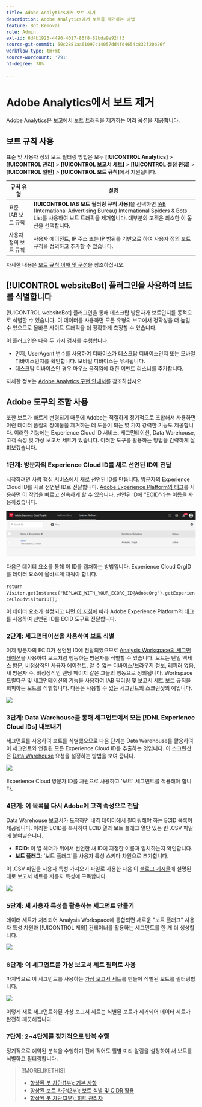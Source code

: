 ```yaml
---
title: Adobe Analytics에서 보트 제거
description: Adobe Analytics에서 보트를 제거하는 방법
feature: Bot Removal
role: Admin
exl-id: 6d4b1925-4496-4017-85f8-82bda9e92ff3
source-git-commit: 50c2881aa61097c14057dd4fd4654c832f20b26f
workflow-type: tm+mt
source-wordcount: '791'
ht-degree: 78%

---
```


# Adobe Analytics에서 보트 제거

Adobe Analytics은 보고에서 보트 트래픽을 제거하는 여러 옵션을 제공합니다.

## 보트 규칙 사용

표준 및 사용자 정의 보트 필터링 방법은 모두 **[!UICONTROL Analytics]** > **[!UICONTROL 관리]** > **[!UICONTROL 보고서 세트]** > **[!UICONTROL 설정 편집]** > **[!UICONTROL 일반]** > **[!UICONTROL 보트 규칙]**&#x200B;에서 지원됩니다.

| 규칙 유형 | 설명 |
|--- |--- |
| 표준 IAB 보트 규칙 | **[!UICONTROL IAB 보트 필터링 규칙 사용]**&#x200B;을 선택하면 [IAB](https://www.iab.com/) (International Advertising Bureau) International Spiders &amp; Bots List를 사용하여 보트 트래픽을 제거합니다. 대부분의 고객은 최소한 이 옵션을 선택합니다. |
| 사용자 정의 보트 규칙 | 사용자 에이전트, IP 주소 또는 IP 범위를 기반으로 하여 사용자 정의 보트 규칙을 정의하고 추가할 수 있습니다. |

자세한 내용은 [보트 규칙 이해 및 구성](/help/admin/admin/c-manage-report-suites/c-edit-report-suites/general/bot-removal/bot-rules.md)을 참조하십시오.

## [!UICONTROL websiteBot] 플러그인을 사용하여 보트를 식별합니다

[!UICONTROL websiteBot] 플러그인을 통해 데스크탑 방문자가 보트인지를 동적으로 식별할 수 있습니다. 이 데이터를 사용하면 모든 유형의 보고에서 정확성을 더 높일 수 있으므로 올바른 사이트 트래픽을 더 정확하게 측정할 수 있습니다.

이 플러그인은 다음 두 가지 검사를 수행합니다.

* 먼저, UserAgent 변수를 사용하여 디바이스가 데스크탑 디바이스인지 또는 모바일 디바이스인지를 확인합니다. 모바일 디바이스는 무시됩니다.
* 데스크탑 디바이스인 경우 마우스 움직임에 대한 이벤트 리스너를 추가합니다.

자세한 정보는 [Adobe Analytics 구현 안내서](https://experienceleague.adobe.com/docs/analytics/implementation/vars/plugins/websitebot.html?lang=ko-KR)를 참조하십시오.

## Adobe 도구의 조합 사용

또한 보트가 빠르게 변형되기 때문에 Adobe는 적절하게 정기적으로 조합해서 사용하면 이런 데이터 품질의 장애물을 제거하는 데 도움이 되는 몇 가지 강력한 기능도 제공합니다. 이러한 기능에는 Experience Cloud ID 서비스, 세그먼테이션, Data Warehouse, 고객 속성 및 가상 보고서 세트가 있습니다. 이러한 도구를 활용하는 방법을 간략하게 살펴보겠습니다.

### 1단계: 방문자의 Experience Cloud ID를 새로 선언된 ID에 전달

시작하려면 [사람 핵심 서비스](https://experienceleague.adobe.com/docs/core-services/interface/audiences/audience-library.html?lang=ko-KR)에서 새로 선언된 ID를 만듭니다. 방문자의 Experience Cloud ID를 새로 선언된 ID로 전달합니다. [Adobe Experience Platform의 태그](https://experienceleague.adobe.com/docs/experience-platform/tags/extensions/adobe/id-service/overview.html)를 사용하면 이 작업을 빠르고 신속하게 할 수 있습니다. 선언된 ID에 &quot;ECID&quot;라는 이름을 사용하겠습니다.

![](/help/admin/admin/c-manage-report-suites/c-edit-report-suites/general/bot-removal/assets/bot-cust-attr-setup.png)

다음은 데이터 요소를 통해 이 ID를 캡처하는 방법입니다. Experience Cloud OrgID를 데이터 요소에 올바르게 채워야 합니다.

```return Visitor.getInstance("REPLACE_WITH_YOUR_ECORG_ID@AdobeOrg").getExperienceCloudVisitorID();```

이 데이터 요소가 설정되고 나면 [이 지침](https://experienceleague.adobe.com/docs/experience-platform/tags/extensions/adobe/id-service/overview.html)에 따라 Adobe Experience Platform의 태그를 사용하여 선언된 ID를 ECID 도구로 전달합니다.

### 2단계: 세그먼테이션을 사용하여 보트 식별

이제 방문자의 ECID가 선언된 ID에 전달되었으므로 [Analysis Workspace의 세그먼테이션](https://experienceleague.adobe.com/docs/analytics/analyze/analysis-workspace/components/segments/t-freeform-project-segment.html?lang=ko-KR)을 사용하여 보트처럼 행동하는 방문자를 식별할 수 있습니다. 보트는 단일 액세스 방문, 비정상적인 사용자 에이전트, 알 수 없는 디바이스/브라우저 정보, 레퍼러 없음, 새 방문자 수, 비정상적인 랜딩 페이지 같은 그들의 행동으로 정의됩니다. Workspace 드릴다운 및 세그먼테이션의 기능을 사용하여 IAB 필터링 및 보고서 세트 보트 규칙을 회피하는 보트를 식별합니다. 다음은 사용할 수 있는 세그먼트의 스크린샷의 예입니다.

![](/help/admin/admin/c-manage-report-suites/c-edit-report-suites/general/bot-removal/assets/bot-filter-seg1.png)

### 3단계: Data Warehouse를 통해 세그먼트에서 모든 [!DNL Experience Cloud IDs] 내보내기

세그먼트를 사용하여 보트를 식별했으므로 다음 단계는 Data Warehouse를 활용하여 이 세그먼트와 연결된 모든 Experience Cloud ID를 추출하는 것입니다. 이 스크린샷은 [Data Warehouse](/help/export/data-warehouse/data-warehouse.md) 요청을 설정하는 방법을 보여 줍니다.

![](/help/admin/admin/c-manage-report-suites/c-edit-report-suites/general/bot-removal/assets/bot-dwh-3.png)

Experience Cloud 방문자 ID를 차원으로 사용하고 &#39;보트&#39; 세그먼트를 적용해야 합니다.

### 4단계: 이 목록을 다시 Adobe에 고객 속성으로 전달

Data Warehouse 보고서가 도착하면 내역 데이터에서 필터링해야 하는 ECID 목록이 제공됩니다. 이러한 ECID를 복사하여 ECID 열과 보트 플래그 열만 있는 빈 .CSV 파일에 붙여넣습니다.

* **ECID**: 이 열 헤더가 위에서 선언한 새 ID에 지정한 이름과 일치하는지 확인합니다.
* **보트 플래그**: &#39;보트 플래그&#39;를 사용자 특성 스키마 차원으로 추가합니다.

이 .CSV 파일을 사용자 특성 가져오기 파일로 사용한 다음 이 [블로그 게시물](https://blog.adobe.com/en/publish/2016/10/20/link-digital-behavior-customers)에 설명된 대로 보고서 세트를 사용자 특성에 구독합니다.

![](/help/admin/admin/c-manage-report-suites/c-edit-report-suites/general/bot-removal/assets/bot-csv-4.png)

### 5단계: 새 사용자 특성을 활용하는 세그먼트 만들기

데이터 세트가 처리되어 Analysis Workspace에 통합되면 새로운 &quot;보트 플래그&quot; 사용자 특성 차원과 [!UICONTROL 제외] 컨테이너를 활용하는 세그먼트를 한 개 더 생성합니다.

![](/help/admin/admin/c-manage-report-suites/c-edit-report-suites/general/bot-removal/assets/bot-filter-seg2.png)

### 6단계: 이 세그먼트를 가상 보고서 세트 필터로 사용

마지막으로 이 세그먼트를 사용하는 [가상 보고서 세트](/help/components/vrs/vrs-about.md)를 만들어 식별된 보트를 필터링합니다.

![](/help/admin/admin/c-manage-report-suites/c-edit-report-suites/general/bot-removal/assets/bot-vrs.png)

이렇게 새로 세그먼트화된 가상 보고서 세트는 식별된 보트가 제거되어 데이터 세트가 완전히 깨끗해집니다.

### 7단계: 2~4단계를 정기적으로 반복 수행

정기적으로 예약된 분석을 수행하기 전에 적어도 월별 미리 알림을 설정하여 새 보트를 식별하고 필터링합니다.

>[!MORELIKETHIS]
>
>* [향상된 봇 차단(1부): 기본 사항](https://experienceleaguecommunities.adobe.com/t5/adobe-analytics-blogs/better-bot-blocking-part-1-the-basics/ba-p/715839)
>* [향상된 보트 차단(2부): 보트 식별 및 CIDR 활용](https://experienceleaguecommunities.adobe.com/t5/adobe-analytics-blogs/better-bot-blocking-part-2-identifying-bots-and-leveraging-cidr/ba-p/722132)
>* [향상된 봇 차단(3부): 히트 관리자](https://experienceleaguecommunities.adobe.com/t5/adobe-analytics-blogs/better-bot-blocking-part-3-the-hit-governor/ba-p/727051)

